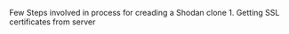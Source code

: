 Few Steps involved in process for creading a Shodan clone 
1.
 Getting SSL certificates from server 
